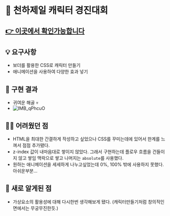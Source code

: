 # 🥳 천하제일 캐릭터 경진대회

## <a href="https://yeeed711.github.io/character-contest/">👉 이곳에서 확인가능합니다</a>

## 💡 요구사항
- 보더를 활용한 CSS로 캐릭터 만들기
- 애니메이션을 사용하여 다양한 효과 넣기

## 📝 구현 결과
- 귀여운 해골 💀
- ![IMB_qPhcuO](https://user-images.githubusercontent.com/97894417/162886432-6d342385-f78d-46f3-84fc-83be3dc83050.GIF)


## 😵‍💫 어려웠던 점
- HTML을 최대한 간결하게 작성하고 싶었으나 CSS를 꾸미는데에 있어서 한계를 느껴서 점점 추가됐다.
- z-index 값이 내마음대로 쌓이지 않았다. 그래서 구현하는데 플로우 흐름을 건들이지 않고 쌓임 맥락으로 쌓고 나머지는 `absolute`를 사용했다.
- 원하는 애니메이션을 세세하게 나누고싶었는데 0%, 100% 밖에 사용하지 못했다. 아쉬운부분...

## 🚀 새로 알게된 점
- 가상요소의 활용성에 대해 다시한번 생각해보게 됐다. (캐릭터만들기처럼 창의적인 면에서는 무궁무진한듯.)
